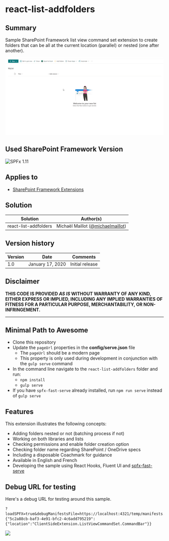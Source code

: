 # react-list-addfolders

## Summary

Sample SharePoint Framework list view command set extension to create folders that can be all at the current location (parallel) or nested (one after another).

![preview](assets/preview.gif)

## Used SharePoint Framework Version

![SPFx 1.11](https://img.shields.io/badge/SPFx-1.11-green.svg)

## Applies to

* [SharePoint Framework Extensions](https://docs.microsoft.com/en-us/sharepoint/dev/spfx/extensions/overview-extensions)

## Solution

Solution|Author(s)
--------|---------
react-list-addfolders | Michaël Maillot ([@michaelmaillot](https://twitter.com/michaelmaillot))

## Version history

Version|Date|Comments
-------|----|--------
1.0|January 17, 2020|Initial release

## Disclaimer

**THIS CODE IS PROVIDED *AS IS* WITHOUT WARRANTY OF ANY KIND, EITHER EXPRESS OR IMPLIED, INCLUDING ANY IMPLIED WARRANTIES OF FITNESS FOR A PARTICULAR PURPOSE, MERCHANTABILITY, OR NON-INFRINGEMENT.**

---

## Minimal Path to Awesome

- Clone this repository
- Update the `pageUrl` properties in the **config/serve.json** file
  - The `pageUrl` should be a modern page
  - This property is only used during development in conjunction with the `gulp serve` command
- In the command line navigate to the `react-list-addfolders` folder and run:
  - `npm install`
  - `gulp serve`
- If you have `spfx-fast-serve` already installed, run `npm run serve` instead of `gulp serve`

## Features

This extension illustrates the following concepts:

- Adding folders nested or not (batching process if not)
- Working on both libraries and lists
- Checking permissions and enable folder creation option
- Checking folder name regarding SharePoint / OneDrive specs
- Including a disposable Coachmark for guidance
- Available in English and French
- Developing the sample using React Hooks, Fluent UI and [spfx-fast-serve](https://github.com/s-KaiNet/spfx-fast-serve)

## Debug URL for testing

Here's a debug URL for testing around this sample.

```
?loadSPFX=true&debugManifestsFile=https://localhost:4321/temp/manifests.js&customActions={"5c2a88cb-baf3-4e91-bfc2-4c6add795219":{"location":"ClientSideExtension.ListViewCommandSet.CommandBar"}}
```

<img src="https://telemetry.sharepointpnp.com/sp-dev-fx-extensions/samples/react-list-addfolders" />
